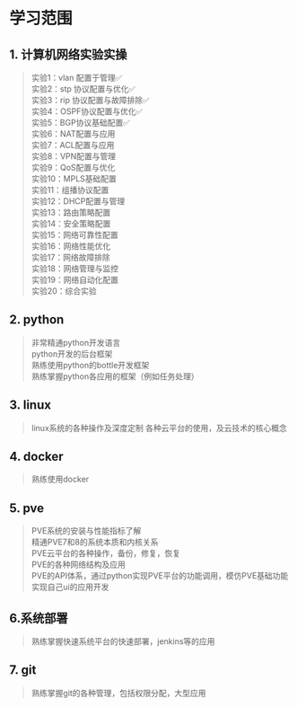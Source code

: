 # 学习范围
## 1. 计算机网络实验实操
>实验1：vlan 配置于管理✅<br>
>实验2：stp 协议配置与优化✅<br>
>实验3：rip 协议配置与故障排除✅<br>
>实验4：OSPF协议配置与优化✅<br>
>实验5：BGP协议基础配置✅<br>
>实验6：NAT配置与应用<br>
>实验7：ACL配置与应用<br>
>实验8：VPN配置与管理<br>
>实验9：QoS配置与优化<br>
>实验10：MPLS基础配置<br>
>实验11：组播协议配置<br>
>实验12：DHCP配置与管理<br>
>实验13：路由策略配置<br>
>实验14：安全策略配置<br>
>实验15：网络可靠性配置<br>
>实验16：网络性能优化<br>
>实验17：网络故障排除<br>
>实验18：网络管理与监控<br>
>实验19：网络自动化配置<br>
>实验20：综合实验
## 2. python
>非常精通python开发语言<br>
>python开发的后台框架<br>
>熟练使用python的bottle开发框架<br>
>熟练掌握python各应用的框架（例如任务处理）
## 3. linux
>linux系统的各种操作及深度定制
各种云平台的使用，及云技术的核心概念
## 4. docker
>熟练使用docker
## 5. pve
>PVE系统的安装与性能指标了解<br>
精通PVE7和8的系统本质和内核关系<br>
PVE云平台的各种操作，备份，修复，恢复<br>
PVE的各种网络结构及应用<br>
PVE的API体系，通过python实现PVE平台的功能调用，模仿PVE基础功能实现自己ui的应用开发<br>
## 6.系统部署
>熟练掌握快速系统平台的快速部署，jenkins等的应用
## 7. git
>熟练掌握git的各种管理，包括权限分配，大型应用


